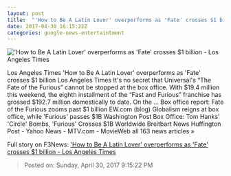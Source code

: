 ```yaml
---
layout: post
title:  "'How to Be A Latin Lover' overperforms as 'Fate' crosses $1 billion - Los Angeles Times"
date: 2017-04-30 16:15:22Z
categories: google-news-entertaintment
---
```


!['How to Be A Latin Lover' overperforms as 'Fate' crosses $1 billion - Los Angeles Times](http://www.trbimg.com/img-59064e55/turbine/la-et-mn-box-office-fate-of-the-furious-the-circle-20170430)

Los Angeles Times 'How to Be A Latin Lover' overperforms as 'Fate' crosses $1 billion Los Angeles Times It's no secret that Universal's “The Fate of the Furious” cannot be stopped at the box office. With $19.4 million this weekend, the eighth installment of the “Fast and Furious” franchise has grossed $192.7 million domestically to date. On the ... Box office report: Fate of the Furious zooms past $1 billion EW.com (blog) Globalism reigns at box office, while 'Furious' passes $1B Washington Post Box Office: Tom Hanks' 'Circle' Bombs, 'Furious' Crosses $1B Worldwide Breitbart News Huffington Post - Yahoo News - MTV.com - MovieWeb all 163 news articles »


Full story on F3News: ['How to Be A Latin Lover' overperforms as 'Fate' crosses $1 billion - Los Angeles Times](http://www.f3nws.com/n/FCXREH)

> Posted on: Sunday, April 30, 2017 9:15:22 PM
